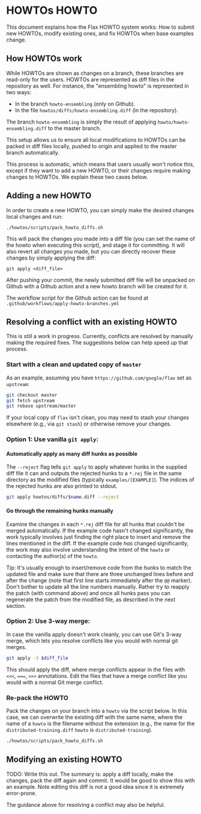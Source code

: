 # HOWTOs HOWTO

This document explains how the Flax HOWTO system works: How to submit
new HOWTOs, modify existing ones, and fix HOWTOs when base examples
change.

## How HOWTOs work

While HOWTOs are shown as changes on a branch, these branches are read-only for
the users. HOWTOs are represented as diff files in the repository as well. For 
instance, the "ensembling howto" is represented in two ways:

* In the branch `howto-ensembling` (only on Github).
* In the file `howtos/diffs/howto-ensembling.diff` (in the repository).

The branch `howto-ensembling` is simply the result of applying 
`howto/howto-ensembling.diff` to the master branch.

This setup allows us to ensure all local modifications to HOWTOs can be packed
in diff files locally, pushed to origin and applied to the master branch 
automatically.

This process is automatic, which means that users usually won't notice this, 
except if they want to add a new HOWTO, or their changes require making changes
to HOWTOs. We explain these two cases below.

## Adding a new HOWTO

In order to create a new HOWTO, you can simply make the desired changes local
changes and run:

```
./howtos/scripts/pack_howto_diffs.sh
```

This will pack the changes you made into a diff file (you can set the name of
the howto when executing this script), and stage it for committing. It will also
revert all changes you made, but you can directly recover these changes by
simply applying the diff:

```
git apply <diff_file>
```

After pushing your commit, the newly submitted diff file will be unpacked on
Github with a Github action and a new howto branch will be created for it.

The workflow script for the Github action can be found at 
`.github/workflows/apply-howto-branches.yml`

## Resolving a conflict with an existing HOWTO

This is still a work in progress. Currently, conflicts are resolved by manually
making the required fixes. The suggestions below can help speed up that process.

### Start with a clean and updated copy of `master`
As an example, assuming you have `https://github.com/google/flax` set as
`upstream`:
```bash
git checkout master
git fetch upstream
git rebase upstream/master
```
If your local copy of `flax` isn't clean, you may need to stash your changes
elsewhere (e.g., via `git stash`) or otherwise remove your changes.

### Option 1: Use vanilla `git apply`:

#### Automatically apply as many diff hunks as possible
The `--reject` flag tells `git apply` to apply whatever hunks in the supplied
diff file it can and outputs the rejected hunks to a `*.rej` file in the same
directory as the modified files (typically `examples/[EXAMPLE]`). The indices
of the rejected hunks are also printed to stdout.

```bash
git apply howtos/diffs/$name.diff --reject
```

#### Go through the remaining hunks manually
Examine the changes in each `*.rej` diff file for all hunks that couldn't be
merged automatically. If the example code hasn't changed significantly, the
work typically involves just finding the right place to insert and remove the
lines mentioned in the diff. If the example code _has_ changed significantly,
the work may also involve understanding the intent of the `howto` or contacting
the author(s) of the `howto`.

Tip: It's usually enough to insert/remove code from the hunks to match the
updated file and make sure that there are three unchanged lines before and
after the change (note that first line starts immediately after the `@@`
marker). Don't bother to update all the line numbers manually. Rather try to
reapply the patch (with command above) and once all hunks pass you can
regenerate the patch from the modified file, as described in the next section.

### Option 2: Use 3-way merge:
In case the vanilla apply doesn't work cleanly, you can use Git's 3-way merge,
which lets you resolve conflicts like you would with normal git merges.

```bash
git apply -3 $diff_file
```

This should apply the diff, where merge conflicts appear in the files
with `<<<`, `===`, `>>>` annotations. Edit the files that have a merge conflict
like you would with a normal Git merge conflict.

### Re-pack the HOWTO
Pack the changes on your branch into a `howto` via the script below. In this
case, we can overwrite the existing diff with the same name, where the name of
a `howto` is the filename without the extension (e.g., the name for the
`distributed-training.diff` `howto` is `distributed-training`).
```bash
./howtos/scripts/pack_howto_diffs.sh
```

## Modifying an existing HOWTO

TODO: Write this out. The summary is: apply a diff locally, make the
changes, pack the diff again and commit. It would be good to show 
this with an example. Note editing this diff is not a good idea 
since it is extremely error-prone.

The guidance above for resolving a conflict may also be helpful.
